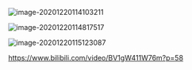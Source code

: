 ![image-20201220114103211](https://tva1.sinaimg.cn/large/0081Kckwly1glu6793vvwj315e0hg113.jpg)



![image-20201220114817517](https://tva1.sinaimg.cn/large/0081Kckwly1glu6eqm3paj315s0kc4d4.jpg)



![image-20201220115123087](https://tva1.sinaimg.cn/large/0081Kckwly1glu6hy92fyj30xi0n27el.jpg)





https://www.bilibili.com/video/BV1gW411W76m?p=58